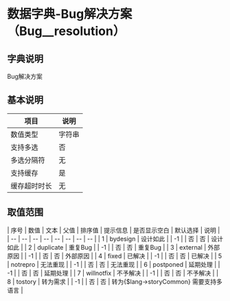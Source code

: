 # 数据字典-Bug解决方案（Bug__resolution）
## 字典说明
Bug解决方案

## 基本说明
| 项目 | 说明 |
| -- | -- |
| 数值类型 | 字符串 |
| 支持多选 | 否 |
| 多选分隔符 | 无 |
| 支持缓存 | 是 |
| 缓存超时时长 | 无 |

## 取值范围
| 序号 | 数值 | 文本 | 父值 | 排序值 | 提示信息 | 是否显示空白 | 默认选择 | 说明 |
| -- | -- | -- | -- | -- | -- | -- | -- |
| 1 | bydesign | 设计如此 |  | -1 |  | 否 | 否 | 设计如此 |
| 2 | duplicate | 重复Bug |  | -1 |  | 否 | 否 | 重复Bug |
| 3 | external | 外部原因 |  | -1 |  | 否 | 否 | 外部原因 |
| 4 | fixed | 已解决 |  | -1 |  | 否 | 否 | 已解决 |
| 5 | notrepro | 无法重现 |  | -1 |  | 否 | 否 | 无法重现 |
| 6 | postponed | 延期处理 |  | -1 |  | 否 | 否 | 延期处理 |
| 7 | willnotfix | 不予解决 |  | -1 |  | 否 | 否 | 不予解决 |
| 8 | tostory | 转为需求 |  | -1 |  | 否 | 否 | 转为{$lang->storyCommon}   需要支持多语言 |

